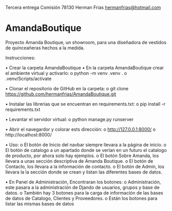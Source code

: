 ﻿Tercera entrega
Comisión 78130
Herman Frias
hermanfrias@hotmail.com


# AmandaBoutique
Proyecto Amanda Boutique, un showroom, para una diseñadora de vestidos de quinceañeras hechos a la medida.

Instrucciones:

• Crear la carpeta AmandaBoutique
• En la carpeta AmandaBoutique crear el ambiente virtual y activarlo:
    o python -m venv .venv .
    o .venv/Scripts/actívate

• Clonar el repositorio de GitHub en la carpeta:
    o git clone https://github.com/hermanfrias/AmandaBoutique.git

• Instalar las librerias que se encuentran en requirements.txt:
    o pip install -r requirements.txt

• Levantar el servidor virtual:
    o python manage.py runserver

• Abrir el navegardor y colorar ests dirección:
    o http://127.0.0.1:8000/ o http://localhost:8000/

• Uso:
    o El botón de Inicio del navbar siempre llevara a la página de inicio.
    o El botón de catalogo a un apartado donde se verían en un futuro el catalogo de producto, por ahora solo hay ejemplos.
    o El botón Sobre Amanda, los llevara a unas sección descriptiva de Amanda Boutique.
    o El botón de Contacto, los llevara a la información de contacto.
    o El botón de Admin, los llevara la la sección donde se crean y listan las diferentes bases de datos.

• En Panel de Administración, Encontraran los botones:
    o Administración, este pasara a la administración de Djando de usuarios, grupos y base de datos.
    o También hay 3 botones para la carga de información de las bases de datos de Catalogo, Clientes y Proveedores.
    o Están los botones para listar las mismas bases de datos
 	


